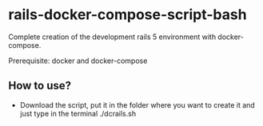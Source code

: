 # rails-docker-compose-script-bash
Complete creation of the development rails 5 environment with docker-compose.

Prerequisite: docker and docker-compose
## How to use?
- Download the script, put it in the folder where you want to create it and just type in the terminal ./dcrails.sh
